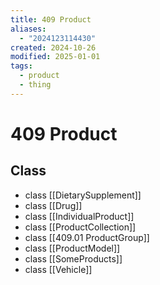 ```yaml
---
title: 409 Product
aliases:
  - "2024123114430"
created: 2024-10-26
modified: 2025-01-01
tags:
  - product
  - thing
---
```

# 409 Product
## Class
- class [[DietarySupplement]]
- class [[Drug]]
- class [[IndividualProduct]]
- class [[ProductCollection]]
- class [[409.01 ProductGroup]]
- class [[ProductModel]]
- class [[SomeProducts]]
- class [[Vehicle]]
